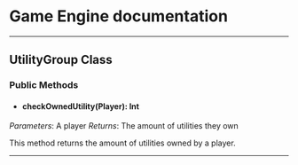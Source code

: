 # Game Engine documentation
---

## UtilityGroup Class

### Public Methods 

- #### checkOwnedUtility(Player): Int
*Parameters*: A player
*Returns*: The amount of utilities they own

This method returns the amount of utilities owned by a player. 

---